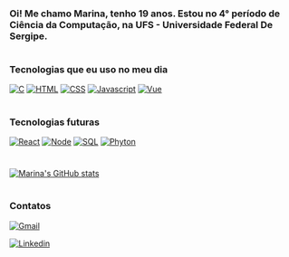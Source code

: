 ### Oi! Me chamo Marina, tenho 19 anos. Estou no 4° período de Ciência da Computação, na UFS - Universidade Federal De Sergipe.


#
### Tecnologias que eu uso no meu dia

[![C](https://img.shields.io/badge/C-00599C?style=for-the-badge&logo=c&logoColor=white)]()
[![HTML](https://img.shields.io/badge/HTML5-E34F26?style=for-the-badge&logo=html5&logoColor=white)]()
[![CSS](https://img.shields.io/badge/CSS3-1572B6?style=for-the-badge&logo=css3&logoColor=white)]()
[![Javascript](https://img.shields.io/badge/JavaScript-F7DF1E?style=for-the-badge&logo=javascript&logoColor=black)]()
[![Vue](https://img.shields.io/badge/Vue.js-35495E?style=for-the-badge&logo=vue.js&logoColor=4FC08D)]()
#
### Tecnologias futuras

[![React](https://img.shields.io/badge/React-20232A?style=for-the-badge&logo=react&logoColor=61DAFB)]()
[![Node](https://img.shields.io/badge/Node.js-43853D?style=for-the-badge&logo=node.js&logoColor=white)]()
[![SQL](https://img.shields.io/badge/MySQL-00000F?style=for-the-badge&logo=mysql&logoColor=white)]()
[![Phyton](https://img.shields.io/badge/Python-3776AB?style=for-the-badge&logo=python&logoColor=white)]()

#

[![Marina's GitHub stats](https://github-readme-stats.vercel.app/api?username=marinamiw&show_icons=true&theme=radical)](https://github.com/marinamiw/github-readme-stats#radical)

#
### Contatos

[![Gmail](https://img.shields.io/badge/Gmail-D14836?style=for-the-badge&logo=gmail&logoColor=white)](mailto:marinamiw2@gmail.com)

[![Linkedin](https://img.shields.io/badge/LinkedIn-0077B5?style=for-the-badge&logo=linkedin&logoColor=white)](https://www.linkedin.com/in/marina-menezes-78103022a/)
#
